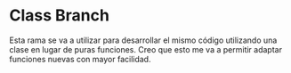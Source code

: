 # Class Branch
Esta rama se va a utilizar para desarrollar el mismo código utilizando una clase en lugar de puras funciones. Creo que esto me va
a permitir adaptar funciones nuevas con mayor facilidad.
